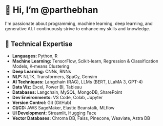 # 👋 Hi, I’m @parthebhan
I'm passionate about programming, machine learning, deep learning, and generative AI. I continuously strive to enhance my skills and knowledge.

## 💼 Technical Expertise
- **Languages:** Python, R
- **Machine Learning:** TensorFlow, Scikit-learn, Regression & Classification Models, K-means Clustering
- **Deep Learning:** CNNs, RNNs
- **NLP:** NLTK, Transformers, SpaCy, Gensim
- **AI Techniques:** Langchain (RAG), LLMs (BERT, LLaMA 3, GPT-4)
- **Data Viz:** Excel, Power BI, Tableau
- **Databases:** Langchain, MySQL, MongoDB, SharePoint
- **Dev Environments:** VS Code, Colab, Jupyter
- **Version Control:** Git (GitHub)
- **CI/CD:** AWS SageMaker, Elastic Beanstalk, MLflow
- **UI Development:** Streamlit, Hugging Face
- **Vector Databases:** Chroma DB, Faiss, Pinecone, Weaviate, Astra DB


